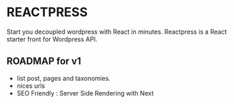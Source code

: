 # REACTPRESS

Start you decoupled wordpress with React in minutes.
Reactpress is a React starter front for Wordpress API.

## ROADMAP for v1

- list post, pages and taxonomies.
- nices urls
- SEO Friendly : Server Side Rendering with Next
